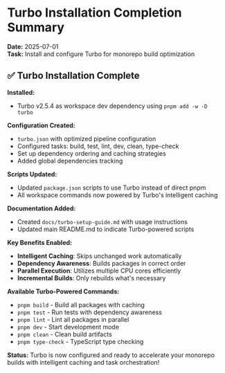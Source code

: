 # Turbo Installation Completion Summary

**Date:** 2025-07-01  
**Task:** Install and configure Turbo for monorepo build optimization

## ✅ Turbo Installation Complete

**Installed:**

- Turbo v2.5.4 as workspace dev dependency using `pnpm add -w -D turbo`

**Configuration Created:**

- `turbo.json` with optimized pipeline configuration
- Configured tasks: build, test, lint, dev, clean, type-check
- Set up dependency ordering and caching strategies
- Added global dependencies tracking

**Scripts Updated:**

- Updated `package.json` scripts to use Turbo instead of direct pnpm
- All workspace commands now powered by Turbo's intelligent caching

**Documentation Added:**

- Created `docs/turbo-setup-guide.md` with usage instructions
- Updated main README.md to indicate Turbo-powered scripts

**Key Benefits Enabled:**

- **Intelligent Caching**: Skips unchanged work automatically
- **Dependency Awareness**: Builds packages in correct order
- **Parallel Execution**: Utilizes multiple CPU cores efficiently
- **Incremental Builds**: Only rebuilds what's necessary

**Available Turbo-Powered Commands:**

- `pnpm build` - Build all packages with caching
- `pnpm test` - Run tests with dependency awareness
- `pnpm lint` - Lint all packages in parallel
- `pnpm dev` - Start development mode
- `pnpm clean` - Clean build artifacts
- `pnpm type-check` - TypeScript type checking

**Status:** Turbo is now configured and ready to accelerate your monorepo builds
with intelligent caching and task orchestration!
